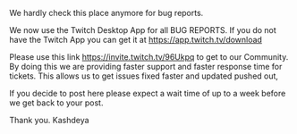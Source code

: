 We hardly check this place anymore for bug reports.

We now use the Twitch Desktop App for all BUG REPORTS.
If you do not have the Twitch App you can get it at https://app.twitch.tv/download

Please use this link https://invite.twitch.tv/96Ukpq to get to our Community. By doing this we are providing faster support and faster response time for tickets. This allows us to get issues fixed faster and updated pushed out,

If you decide to post here please expect a wait time of up to a week before we get back to your post.

Thank you.
Kashdeya
